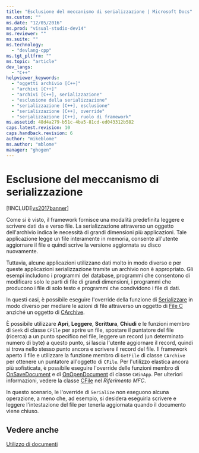 ```yaml
---
title: "Esclusione del meccanismo di serializzazione | Microsoft Docs"
ms.custom: ""
ms.date: "12/05/2016"
ms.prod: "visual-studio-dev14"
ms.reviewer: ""
ms.suite: ""
ms.technology: 
  - "devlang-cpp"
ms.tgt_pltfrm: ""
ms.topic: "article"
dev_langs: 
  - "C++"
helpviewer_keywords: 
  - "oggetti archivio [C++]"
  - "archivi [C++]"
  - "archivi [C++], serializzazione"
  - "esclusione della serializzazione"
  - "serializzazione [C++], esclusione"
  - "serializzazione [C++], override"
  - "serializzazione [C++], ruolo di framework"
ms.assetid: 48d4a279-b51c-4ba5-81cd-ed043312b582
caps.latest.revision: 10
caps.handback.revision: 6
author: "mikeblome"
ms.author: "mblome"
manager: "ghogen"
---
```

# Esclusione del meccanismo di serializzazione
[!INCLUDE[vs2017banner](../assembler/inline/includes/vs2017banner.md)]

Come si è visto, il framework fornisce una modalità predefinita leggere e scrivere dati da e verso file.  La serializzazione attraverso un oggetto dell'archivio indica le necessità di grandi dimensioni più applicazioni.  Tale applicazione legge un file interamente in memoria, consente all'utente aggiornare il file e quindi scrive la versione aggiornata su disco nuovamente.  
  
 Tuttavia, alcune applicazioni utilizzano dati molto in modo diverso e per queste applicazioni serializzazione tramite un archivio non è appropriato.  Gli esempi includono i programmi del database, programmi che consentono di modificare solo le parti di file di grandi dimensioni, i programmi che producono i file di solo testo e programmi che condividono i file di dati.  
  
 In questi casi, è possibile eseguire l'override della funzione di [Serializzare](../Topic/CObject::Serialize.md) in modo diverso per mediare le azioni di file attraverso un oggetto di [File C](../mfc/reference/cfile-class.md) anziché un oggetto di [CArchive](../mfc/reference/carchive-class.md).  
  
 È possibile utilizzare **Apri**, **Leggere**, **Scrittura**, **Chiudi** e le funzioni membro di `Seek` di classe `CFile` per aprire un file, spostare il puntatore del file \(ricerca\) a un punto specifico nel file, leggere un record \(un determinato numero di byte\) a questo punto, si lascia l'utente aggiornare il record, quindi si trova nello stesso punto ancora e scrivere il record del file.  Il framework aperto il file e utilizzare la funzione membro di `GetFile` di classe `CArchive` per ottenere un puntatore all'oggetto di `CFile`.  Per l'utilizzo elastica ancora più sofisticata, è possibile eseguire l'override delle funzioni membro di [OnSaveDocument](../Topic/CDocument::OnSaveDocument.md) e di [OnOpenDocument](../Topic/CDocument::OnOpenDocument.md) di classe `CWinApp`.  Per ulteriori informazioni, vedere la classe [CFile](../mfc/reference/cfile-class.md) nel *Riferimento MFC*.  
  
 In questo scenario, le l'override di `Serialize` non eseguono alcuna operazione, a meno che, ad esempio, si desidera eseguirla scrivere e leggere l'intestazione del file per tenerla aggiornata quando il documento viene chiuso.  
  
## Vedere anche  
 [Utilizzo di documenti](../mfc/using-documents.md)